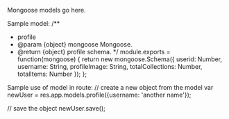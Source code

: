 Mongoose models go here.

Sample model:
/**
 * profile
 * @param {object} mongoose Mongoose.
 * @return {object} profile schema.
 */
module.exports = function(mongoose) {
    return new mongoose.Schema({
        userid: Number,
        username: String,
        profileImage: String,
        totalCollections: Number,
        totalItems: Number
    });
};

Sample use of model in route:
// create a new object from the model
var newUser = res.app.models.profile({username: 'another name'});

// save the object
newUser.save();
